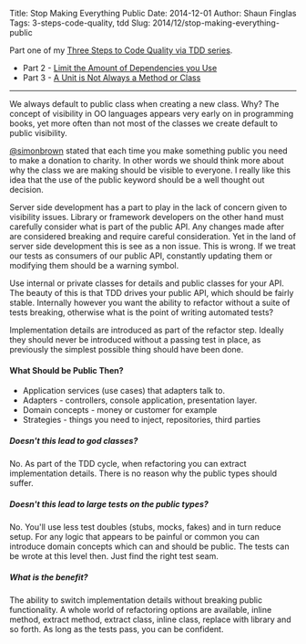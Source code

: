 Title: Stop Making Everything Public
Date: 2014-12-01
Author: Shaun Finglas
Tags: 3-steps-code-quality, tdd
Slug: 2014/12/stop-making-everything-public

Part one of my [Three Steps to Code Quality via TDD
series](https://blog.shaunfinglas.co.uk/2014/12/three-steps-to-code-quality-via-tdd.html).

-   Part 2 - [Limit the Amount of Dependencies you
    Use](https://blog.shaunfinglas.co.uk/2014/12/limit-amount-of-dependencies-you-use.html)
-   Part 3 - [A Unit is Not Always a Method or
    Class](https://blog.shaunfinglas.co.uk/2014/12/a-unit-is-not-always-method-or-class.html)

------------------------------------------------------------------------

We always default to public class when creating a new class. Why? The
concept of visibility in OO languages appears very early on in
programming books, yet more often than not most of the classes we create
default to public visibility.

[@simonbrown](https://twitter.com/simonbrown) stated that each time you
make something public you need to make a donation to charity. In other
words we should think more about why the class we are making should be
visible to everyone. I really like this idea that the use of the public
keyword should be a well thought out decision.

Server side development has a part to play in the lack of concern given
to visibility issues. Library or framework developers on the other hand
must carefully consider what is part of the public API. Any changes made
after are considered breaking and require careful consideration. Yet in
the land of server side development this is see as a non issue. This is
wrong. If we treat our tests as consumers of our public API, constantly
updating them or modifying them should be a warning symbol.

Use internal or private classes for details and public classes for your
API. The beauty of this is that TDD drives your public API, which should
be fairly stable. Internally however you want the ability to refactor
without a suite of tests breaking, otherwise what is the point of
writing automated tests?

Implementation details are introduced as part of the refactor step.
Ideally they should never be introduced without a passing test in place,
as previously the simplest possible thing should have been done.

#### What Should be Public Then?

-   Application services (use cases) that adapters talk to.
-   Adapters - controllers, console application, presentation layer.
-   Domain concepts - money or customer for example
-   Strategies - things you need to inject, repositories, third parties

##### Doesn't this lead to god classes?

No. As part of the TDD cycle, when refactoring you can extract
implementation details. There is no reason why the public types should
suffer.

##### Doesn't this lead to large tests on the public types?

No. You'll use less test doubles (stubs, mocks, fakes) and in turn
reduce setup. For any logic that appears to be painful or common you can
introduce domain concepts which can and should be public. The tests can
be wrote at this level then. Just find the right test seam.

##### What is the benefit?

The ability to switch implementation details without breaking public
functionality. A whole world of refactoring options are available,
inline method, extract method, extract class, inline class, replace with
library and so forth. As long as the tests pass, you can be confident.